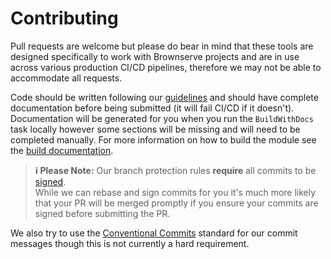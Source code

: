 # Contributing

Pull requests are welcome but please do bear in mind that these tools are designed specifically to work with Brownserve projects and are in use across various production CI/CD pipelines, therefore we may not be able to accommodate all requests.  

Code should be written following our [guidelines](./GUIDELINES.md) and should have complete documentation before being submitted (it will fail CI/CD if it doesn't).
Documentation will be generated for you when you run the `BuildWithDocs` task locally however some sections will be missing and will need to be completed manually.
For more information on how to build the module see the [build documentation](./BUILDING.md).

>**ℹ Please Note:**
Our branch protection rules **require** all commits to be [signed](https://docs.github.com/en/github/authenticating-to-github/managing-commit-signature-verification/signing-commits).  
While we can rebase and sign commits for you it's much more likely that your PR will be merged promptly if you ensure your commits are signed before submitting the PR.

We also try to use the [Conventional Commits](https://www.conventionalcommits.org/en/v1.0.0/) standard for our commit messages though this is not currently a hard requirement.
